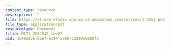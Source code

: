 ```yaml
---
content_type: resource
description: ''
file: https://ol-ocw-studio-app-qa.s3.amazonaws.com/courses/1-258j-public-transportation-systems-spring-2017/354e8a5bb66fa39450b92d29066e8bf6_MIT1_258JS17_lec07.pdf
file_type: application/pdf
resourcetype: Document
title: MIT1_258JS17_lec07
uid: 354e8a5b-b66f-a394-50b9-2d29066e8bf6
---
```

